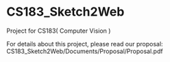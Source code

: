 CS183_Sketch2Web
================

Project for CS183( Computer Vision )

For details about this project, please read our proposal: CS183_Sketch2Web/Documents/Proposal/Proposal.pdf
